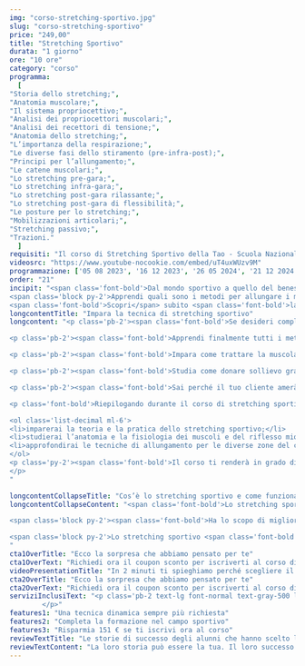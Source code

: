 ```yaml
---
img: "corso-stretching-sportivo.jpg"
slug: "corso-stretching-sportivo"
price: "249,00"
title: "Stretching Sportivo"
durata: "1 giorno"
ore: "10 ore"
category: "corso"
programma:
  [
"Storia dello stretching;",
"Anatomia muscolare;",
"Il sistema propriocettivo;",
"Analisi dei propriocettori muscolari;",
"Analisi dei recettori di tensione;",
"Anatomia dello stretching;",
"L’importanza della respirazione;",
"Le diverse fasi dello stiramento (pre-infra-post);",
"Principi per l’allungamento;",
"Le catene muscolari;",
"Lo stretching pre-gara;",
"Lo stretching infra-gara;",
"Lo stretching post-gara rilassante;",
"Lo stretching post-gara di flessibilità;",
"Le posture per lo stretching;",
"Mobilizzazioni articolari;",
"Stretching passivo;",
"Trazioni."
  ]
requisiti: "Il corso di Stretching Sportivo della Tao - Scuola Nazionale di Massaggio è aperto a chi ha già un’esperienza di base precedente, soprattutto una conoscenza delle tecniche del massaggio base classico svedese, quali sfioramento, frizioni, impastamenti, vibrazioni e percussioni, in tutte le loro varianti e una buona conoscenza dell'anatomia del corpo umano. È inoltre consigliabile avere conoscenza delle tecniche del massaggio decontratturante e del massaggio sportivo di base."
videosrc: "https://www.youtube-nocookie.com/embed/uT4uxWUzv9M"
programmazione: ['05 08 2023', '16 12 2023', '26 05 2024', '21 12 2024']  
order: "21"
incipit: "<span class='font-bold'>Dal mondo sportivo a quello del benessere, la tecnica di stretching è sempre più richiesta.</span> 
<span class='block py-2'>Apprendi quali sono i metodi per allungare i muscoli con i migliori docenti del mondo del massaggio.</span>
<span class='font-bold'>Scopri</span> subito <span class='font-bold'>la sorpresa che ti abbiamo riservato</span> per accedere al corso di stretching sportivo."
longcontentTitle: "Impara la tecnica di stretching sportivo"            
longcontent: "<p class='pb-2'><span class='font-bold'>Se desideri completare la tua formazione nel mondo del massaggio con una tecnica sempre più richiesta nei centri sportivi</span> e nei centri benessere <span class='font-bold'>questo è il corso giusto per te.</span></p> 

<p class='pb-2'><span class='font-bold'>Apprendi finalmente tutti i metodi su come allungare il muscolo</span>, non soltanto con la tecnica manipolativa, ma anche attraverso le posture che il nostro corpo assume (differenti per ogni muscolo che andiamo ad allungare), <span class='font-bold'>comprendendo il grado di mobilità del corpo del cliente</span> (avendo l’occasione di suggerirgli altri trattamenti indicati per lui).</p>

<p class='pb-2'><span class='font-bold'>Impara come trattare la muscolatura affaticata in seguito alle gare sportive e agli allenamenti intensi.</span> Impara come correggere le cattive posture sul luogo di lavoro. <span class='font-bold'>Impara come preparare il corpo per una competizione o partecipazione sportiva.</span></p>

<p class='pb-2'><span class='font-bold'>Studia come donare sollievo grazie alla tecnica dello stretching, fondamentale anche dopo dei trattamenti specifici di massaggio per ripristinare la funzione e la dimensione anatomica del muscolo stesso.</span></p> 

<p class='pb-2'><span class='font-bold'>Sai perché il tuo cliente amerà questo trattamento? Perché non dovrà fare nulla se non affidarsi a te</span> e alle tue capacità di donargli benessere. </p>

<p class='font-bold'>Riepilogando durante il corso di stretching sportivo:</p>

<ol class='list-decimal ml-6'>
<li>imparerai la teoria e la pratica dello stretching sportivo;</li>
<li>studierai l’anatomia e la fisiologia dei muscoli e del riflesso miotatico;</li>
<li>approfondirai le tecniche di allungamento per le diverse zone del corpo e le diverse situazioni.</li>
</ol>
<p class='py-2'><span class='font-bold'>Il corso ti renderà in grado di praticare uno stretching sportivo efficace e sicuro, ottenendo un’azione preventiva e curativa su tutto il sistema muscolare</span> grazie a una tecnica di allungamento muscolare che si basa sullo yoga e sul rilassamento del riflesso miotatico.
</p>
"

longcontentCollapseTitle: "Cos’è lo stretching sportivo e come funziona"
longcontentCollapseContent: "<span class='font-bold'>Lo stretching sportivo è una tecnica che consiste nell’assumere e mantenere delle posizioni specifiche per ciascun muscolo o gruppo di muscoli</span>, respirando lentamente e profondamente. 

<span class='block py-2'><span class='font-bold'>Ha lo scopo di migliorare l’elasticità, la forza, la coordinazione e l’ampiezza dei movimenti dei muscoli</span>, prevenendo e curando le contratture, gli stiramenti, gli strappi e le infiammazioni.</span> 

<span class='block py-2'>Lo stretching sportivo <span class='font-bold'>ha molti benefici: migliora la performance atletica, riduce le tensioni muscolari</span>, favorisce un miglioramento globale nel movimento, <span class='font-bold'>migliora la capacità di sforzo delle attività quotidiane</span>, aumenta la ridotta capacità di coordinazione, <span class='font-bold'>riduce l’usura delle articolazioni, rallenta l’invecchiamento del tessuto connettivo</span>, previene contratture, stiramenti e strappi muscolari.</span> 
"
cta1OverTitle: "Ecco la sorpresa che abbiamo pensato per te"
cta1OverText: "Richiedi ora il coupon sconto per iscriverti al corso di stretching sportivo"
videoPresentationTitle: "In 2 minuti ti spieghiamo perché scegliere il corso di stretching sportivo"
cta2OverTitle: "Ecco la sorpresa che abbiamo pensato per te"
cta2OverText: "Richiedi ora il coupon sconto per iscriverti al corso di stretching sportivo"
serviziInclusiText: "<p class='pb-2 text-lg font-normal text-gray-500 lg:text-xl sm:px-16 lg:px-48 text-justify'><span class='font-bold'>Amplia la tua formazione nel campo dei trattamenti sportivi.</span> Apprendi una tecnica sempre più richiesta nei centri benessere. <span class='font-bold'>Impara a conoscere il corpo del tuo cliente per offrirgli il percorso di benessere più giusto per lui.</span></p> <p class='pb-2 text-lg text-gray-500 lg:text-xl sm:px-16 lg:px-48 text-justify font-bold' >Contattaci per avere maggiori info sul nostro corso. Ad aspettarti, una fantastica sorpresa.  
        </p>"
features1: "Una tecnica dinamica sempre più richiesta"
features2: "Completa la formazione nel campo sportivo"
features3: "Risparmia 151 € se ti iscrivi ora al corso"      
reviewTextTitle: "Le storie di successo degli alunni che hanno scelto la nostra scuola di massaggio"        
reviewTextContent: "La loro storia può essere la tua. Il loro successo puoi ottenerlo anche tu.<span class='block py-2'>Cosa aspetti? Scegli anche tu di essere finalmente felice del lavoro che scegli.</span>"                   
---
```

